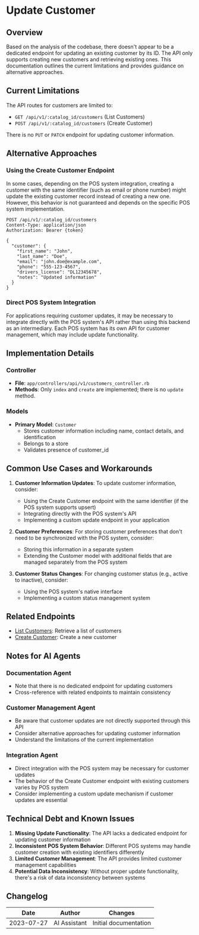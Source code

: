 # Update Customer

## Overview

Based on the analysis of the codebase, there doesn't appear to be a dedicated endpoint for updating an existing customer by its ID. The API only supports creating new customers and retrieving existing ones. This documentation outlines the current limitations and provides guidance on alternative approaches.

## Current Limitations

The API routes for customers are limited to:
- `GET /api/v1/:catalog_id/customers` (List Customers)
- `POST /api/v1/:catalog_id/customers` (Create Customer)

There is no `PUT` or `PATCH` endpoint for updating customer information.

## Alternative Approaches

### Using the Create Customer Endpoint

In some cases, depending on the POS system integration, creating a customer with the same identifier (such as email or phone number) might update the existing customer record instead of creating a new one. However, this behavior is not guaranteed and depends on the specific POS system implementation.

```
POST /api/v1/:catalog_id/customers
Content-Type: application/json
Authorization: Bearer {token}

{
  "customer": {
    "first_name": "John",
    "last_name": "Doe",
    "email": "john.doe@example.com",
    "phone": "555-123-4567",
    "drivers_license": "DL12345678",
    "notes": "Updated information"
  }
}
```

### Direct POS System Integration

For applications requiring customer updates, it may be necessary to integrate directly with the POS system's API rather than using this backend as an intermediary. Each POS system has its own API for customer management, which may include update functionality.

## Implementation Details

### Controller

- **File**: `app/controllers/api/v1/customers_controller.rb`
- **Methods**: Only `index` and `create` are implemented; there is no `update` method.

### Models

- **Primary Model**: `Customer`
  - Stores customer information including name, contact details, and identification
  - Belongs to a store
  - Validates presence of customer_id

## Common Use Cases and Workarounds

1. **Customer Information Updates**: To update customer information, consider:
   - Using the Create Customer endpoint with the same identifier (if the POS system supports upsert)
   - Integrating directly with the POS system's API
   - Implementing a custom update endpoint in your application

2. **Customer Preferences**: For storing customer preferences that don't need to be synchronized with the POS system, consider:
   - Storing this information in a separate system
   - Extending the Customer model with additional fields that are managed separately from the POS system

3. **Customer Status Changes**: For changing customer status (e.g., active to inactive), consider:
   - Using the POS system's native interface
   - Implementing a custom status management system

## Related Endpoints

- [List Customers](list_customers_endpoint.md): Retrieve a list of customers
- [Create Customer](create_customer_endpoint.md): Create a new customer

## Notes for AI Agents

### Documentation Agent
- Note that there is no dedicated endpoint for updating customers
- Cross-reference with related endpoints to maintain consistency

### Customer Management Agent
- Be aware that customer updates are not directly supported through this API
- Consider alternative approaches for updating customer information
- Understand the limitations of the current implementation

### Integration Agent
- Direct integration with the POS system may be necessary for customer updates
- The behavior of the Create Customer endpoint with existing customers varies by POS system
- Consider implementing a custom update mechanism if customer updates are essential

## Technical Debt and Known Issues

1. **Missing Update Functionality**: The API lacks a dedicated endpoint for updating customer information
2. **Inconsistent POS System Behavior**: Different POS systems may handle customer creation with existing identifiers differently
3. **Limited Customer Management**: The API provides limited customer management capabilities
4. **Potential Data Inconsistency**: Without proper update functionality, there's a risk of data inconsistency between systems

## Changelog

| Date | Author | Changes |
|------|--------|---------|
| 2023-07-27 | AI Assistant | Initial documentation 